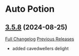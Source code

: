 # Auto Potion

## [3.5.8](https://github.com/ollidiemaus/AutoPotion/tree/3.5.8) (2024-08-25)
[Full Changelog](https://github.com/ollidiemaus/AutoPotion/compare/3.5.7...3.5.8) [Previous Releases](https://github.com/ollidiemaus/AutoPotion/releases)

- added cavedwellers delight  
